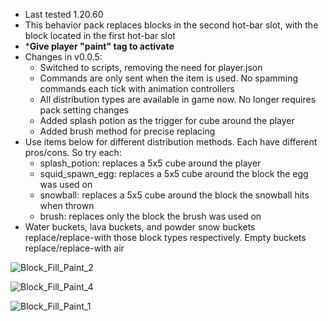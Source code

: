 - Last tested 1.20.60
- This behavior pack replaces blocks in the second hot-bar slot, with the block located in the first hot-bar slot
- ***Give player "paint" tag to activate**
- Changes in v0.0.5:
  - Switched to scripts, removing the need for player.json
  - Commands are only sent when the item is used. No spamming commands each tick with animation controllers
  - All distribution types are available in game now. No longer requires pack setting changes
  - Added splash potion as the trigger for cube around the player
  - Added brush method for precise replacing
- Use items below for different distribution methods. Each have different pros/cons. So try each:
  - splash_potion: replaces a 5x5 cube around the player
  - squid_spawn_egg: replaces a 5x5 cube around the block the egg was used on
  - snowball: replaces a 5x5 cube around the block the snowball hits when thrown
  - brush: replaces only the block the brush was used on
- Water buckets, lava buckets, and powder snow buckets replace/replace-with those block types respectively. Empty buckets replace/replace-with air

![Block_Fill_Paint_2](https://github.com/bud-aj29/BE_Block_Fill_Paint/assets/99773087/68c55ef2-c0f0-45cb-942f-133f94a16adc)

![Block_Fill_Paint_4](https://github.com/bud-aj29/BE_Block_Fill_Paint/assets/99773087/3c355d30-af70-4a8f-8315-0a69c338a2b6)

![Block_Fill_Paint_1](https://github.com/bud-aj29/BE_Block_Fill_Paint/assets/99773087/cb161e7d-fd23-4bc2-bb35-618c2ca22b09)
